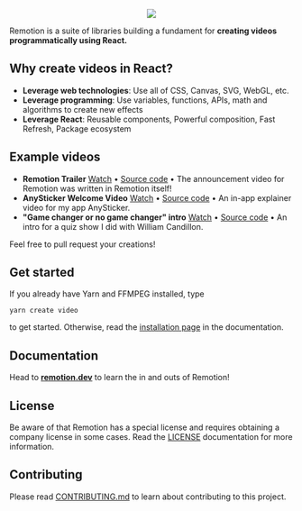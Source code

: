 <p align="center">
  <a href="https://github.com/remotion-dev/logo">
    <img src="https://github.com/remotion-dev/logo/raw/main/withtitle/element-0.png">
  </a>
</p>

Remotion is a suite of libraries building a fundament for **creating videos programmatically using React.**

## Why create videos in React?

- **Leverage web technologies**: Use all of CSS, Canvas, SVG, WebGL, etc.
- **Leverage programming**: Use variables, functions, APIs, math and algorithms to create new effects
- **Leverage React**: Reusable components, Powerful composition, Fast Refresh, Package ecosystem

## Example videos

- **Remotion Trailer** [Watch](https://www.youtube.com/watch?v=1UU_GEQuolI) • [Source code](https://github.com/remotion-dev/trailer) • The announcement video for Remotion was written in Remotion itself!
- **AnySticker Welcome Video** [Watch](https://www.youtube.com/watch?v=Y0SNPeTz09w) • [Source code](https://github.com/JonnyBurger/anysticker-tutorials) • An in-app explainer video for my app AnySticker.
- **"Game changer or no game changer" intro** [Watch](https://youtu.be/ga_xAZo9m7k?t=61) • [Source code](https://github.com/JonnyBurger/gamechanger-or-no-gamechanger-intro) • An intro for a quiz show I did with William Candillon.

Feel free to pull request your creations!

## Get started

If you already have Yarn and FFMPEG installed, type

```console
yarn create video
```

to get started. Otherwise, read the [installation page](https://www.remotion.dev/docs/) in the documentation.

## Documentation

Head to [**remotion.dev**](https://www.remotion.dev) to learn the in and outs of Remotion!

## License

Be aware of that Remotion has a special license and requires obtaining a company license in some cases. Read the [LICENSE](LICENSE.md) documentation for more information.

## Contributing

Please read [CONTRIBUTING.md](CONTRIBUTING.md) to learn about contributing to this project.
